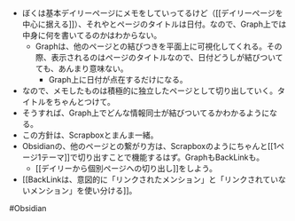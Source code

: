- ぼくは基本デイリーページにメモをしていってるけど（[[デイリーページを中心に据える]]）、それやとページのタイトルは日付。なので、Graph上では中身に何を書いてるのかはわからない。
	- Graphは、他のページとの結びつきを平面上に可視化してくれる。その際、表示されるのはページのタイトルなので、日付どうしが結びついてても、あんまり意味ない。
		- Graph上に日付が点在するだけになる。
- なので、メモしたものは積極的に独立したページとして切り出していく。タイトルをちゃんとつけて。
- そうすれば、Graph上でどんな情報同士が結びついてるかわかるようになる。
- この方針は、Scrapboxとまんま一緒。
- Obsidianの、他のページとの繋がり方は、Scrapboxのようにちゃんと[[1ページ1テーマ]]で切り出すことで機能するはず。GraphもBackLinkも。
	- [[デイリーから個別ページへの切り出し]]をしよう。
- [[BackLinkは、意図的に「リンクされたメンション」と「リンクされていないメンション」を使い分ける]]。

#Obsidian 